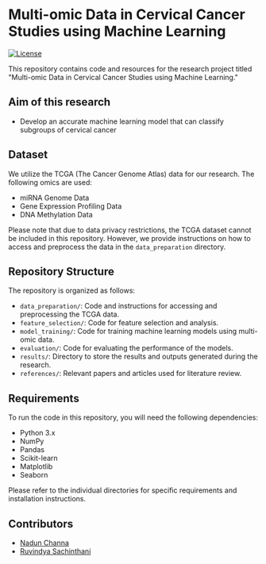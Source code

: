 # Multi-omic Data in Cervical Cancer Studies using Machine Learning

[![License](https://img.shields.io/badge/license-MIT-blue.svg)](LICENSE)

This repository contains code and resources for the research project titled "Multi-omic Data in Cervical Cancer Studies using Machine Learning."

## Aim of this research

- Develop an accurate machine learning model that can classify subgroups of cervical cancer 

## Dataset

We utilize the TCGA (The Cancer Genome Atlas) data for our research. The following omics are used:

- miRNA Genome Data
- Gene Expression Profiling Data
- DNA Methylation Data

Please note that due to data privacy restrictions, the TCGA dataset cannot be included in this repository. However, we provide instructions on how to access and preprocess the data in the `data_preparation` directory.

## Repository Structure

The repository is organized as follows:

- `data_preparation/`: Code and instructions for accessing and preprocessing the TCGA data.
- `feature_selection/`: Code for feature selection and analysis.
- `model_training/`: Code for training machine learning models using multi-omic data.
- `evaluation/`: Code for evaluating the performance of the models.
- `results/`: Directory to store the results and outputs generated during the research.
- `references/`: Relevant papers and articles used for literature review.

## Requirements

To run the code in this repository, you will need the following dependencies:

- Python 3.x
- NumPy
- Pandas
- Scikit-learn
- Matplotlib
- Seaborn

Please refer to the individual directories for specific requirements and installation instructions.

## Contributors

- [Nadun Channa](https://github.com/nadunchanna98)
- [Ruvindya Sachinthani](https://github.com/Ruvindya)

